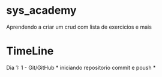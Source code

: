 # sys_academy

Aprendendo a criar um crud com lista de exercicios e mais

# TimeLine

Dia 1: 1 - Git/GitHub * iniciando repositorio commit e poush *

